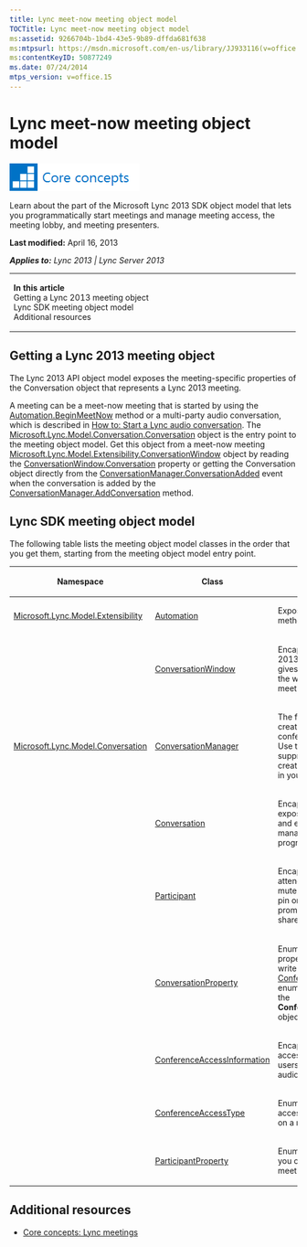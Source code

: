 ```yaml
---
title: Lync meet-now meeting object model
TOCTitle: Lync meet-now meeting object model
ms:assetid: 9266704b-1bd4-43e5-9b89-dffda681f638
ms:mtpsurl: https://msdn.microsoft.com/en-us/library/JJ933116(v=office.15)
ms:contentKeyID: 50877249
ms.date: 07/24/2014
mtps_version: v=office.15
---
```


# Lync meet-now meeting object model

![Core concepts](images/JJ933133.mod_icon_CoreConcepts_long(Office.15).png "Core concepts")

Learn about the part of the Microsoft Lync 2013 SDK object model that lets you programmatically start meetings and manage meeting access, the meeting lobby, and meeting presenters.

**Last modified:** April 16, 2013

***Applies to:** Lync 2013 | Lync Server 2013*

<table>
<colgroup>
<col style="width: 50%" />
<col style="width: 50%" />
</colgroup>
<tbody>
<tr class="odd">
<td><p><strong>In this article</strong><br />
Getting a Lync 2013 meeting object<br />
Lync SDK meeting object model<br />
Additional resources</p></td>
<td><p></p></td>
</tr>
</tbody>
</table>

## Getting a Lync 2013 meeting object

The Lync 2013 API object model exposes the meeting-specific properties of the Conversation object that represents a Lync 2013 meeting.

A meeting can be a meet-now meeting that is started by using the [Automation.BeginMeetNow](https://msdn.microsoft.com/en-us/library/jj277161\(v=office.15\)) method or a multi-party audio conversation, which is described in [How to: Start a Lync audio conversation](how-to-start-a-lync-audio-conversation.md). The [Microsoft.Lync.Model.Conversation.Conversation](https://msdn.microsoft.com/en-us/library/jj276988\(v=office.15\)) object is the entry point to the meeting object model. Get this object from a meet-now meeting [Microsoft.Lync.Model.Extensibility.ConversationWindow](https://msdn.microsoft.com/en-us/library/jj293606\(v=office.15\)) object by reading the [ConversationWindow.Conversation](https://msdn.microsoft.com/en-us/library/jj275546\(v=office.15\)) property or getting the Conversation object directly from the [ConversationManager.ConversationAdded](https://msdn.microsoft.com/en-us/library/jj266470\(v=office.15\)) event when the conversation is added by the [ConversationManager.AddConversation](https://msdn.microsoft.com/en-us/library/jj276176\(v=office.15\)) method.

## Lync SDK meeting object model

The following table lists the meeting object model classes in the order that you get them, starting from the meeting object model entry point.

<table>
<colgroup>
<col style="width: 33%" />
<col style="width: 33%" />
<col style="width: 33%" />
</colgroup>
<thead>
<tr class="header">
<th><p>Namespace</p></th>
<th><p>Class</p></th>
<th><p>Purpose</p></th>
</tr>
</thead>
<tbody>
<tr class="odd">
<td><p><a href="https://msdn.microsoft.com/en-us/library/jj278382(v=office.15)">Microsoft.Lync.Model.Extensibility</a></p></td>
<td><p><a href="https://msdn.microsoft.com/en-us/library/jj293816(v=office.15)">Automation</a></p></td>
<td><p>Exposes the <a href="https://msdn.microsoft.com/en-us/library/jj277161(v=office.15)">BeginMeetNow</a> method.</p></td>
</tr>
<tr class="even">
<td><p></p></td>
<td><p><a href="https://msdn.microsoft.com/en-us/library/jj293606(v=office.15)">ConversationWindow</a></p></td>
<td><p>Encapsulates a meeting Lync 2013 conversation window and gives programmatic access to the window and underlying meeting <a href="https://msdn.microsoft.com/en-us/library/jj276988(v=office.15)">Conversation</a> object.</p></td>
</tr>
<tr class="odd">
<td><p><a href="https://msdn.microsoft.com/en-us/library/jj276168(v=office.15)">Microsoft.Lync.Model.Conversation</a></p></td>
<td><p><a href="https://msdn.microsoft.com/en-us/library/jj266018(v=office.15)">ConversationManager</a></p></td>
<td><p>The factory object used to create a new multi-party audio conference programmatically. Use this factory when in UI suppression mode and you are creating a complete meeting UI in your application.</p></td>
</tr>
<tr class="even">
<td><p></p></td>
<td><p><a href="https://msdn.microsoft.com/en-us/library/jj276988(v=office.15)">Conversation</a></p></td>
<td><p>Encapsulates the meeting and exposes methods, properties, and events that you use to manage the meeting programmatically.</p></td>
</tr>
<tr class="odd">
<td><p></p></td>
<td><p><a href="https://msdn.microsoft.com/en-us/library/jj267311(v=office.15)">Participant</a></p></td>
<td><p>Encapsulates a meeting attendee. Use this object to mute and unmute a participant, pin or lock participant video, promote or demote, or offer shared resource control.</p></td>
</tr>
<tr class="even">
<td><p></p></td>
<td><p><a href="https://msdn.microsoft.com/en-us/library/jj266982(v=office.15)">ConversationProperty</a></p></td>
<td><p>Enumerates the meeting properties that you can read or write to. The <a href="https://msdn.microsoft.com/en-us/library/gg253352(v=office.15)">ConferenceAccessInformation</a> enumerator is used to return the <strong>ConferenceAccessInformation</strong> object.</p></td>
</tr>
<tr class="odd">
<td><p></p></td>
<td><p><a href="https://msdn.microsoft.com/en-us/library/jj266047(v=office.15)">ConferenceAccessInformation</a></p></td>
<td><p>Encapsulates the meeting access key that you send to users who will &quot;dial in&quot; to an audio conference meeting.</p></td>
</tr>
<tr class="even">
<td><p></p></td>
<td><p><a href="https://msdn.microsoft.com/en-us/library/jj294117(v=office.15)">ConferenceAccessType</a></p></td>
<td><p>Enumerates the conference access rules that you can set on a meeting.</p></td>
</tr>
<tr class="odd">
<td><p></p></td>
<td><p><a href="https://msdn.microsoft.com/en-us/library/jj277580(v=office.15)">ParticipantProperty</a></p></td>
<td><p>Enumerates the properties that you can read or write for a meeting participant.</p></td>
</tr>
</tbody>
</table>

## Additional resources

  - [Core concepts: Lync meetings](core-concepts-lync-meetings.md)

